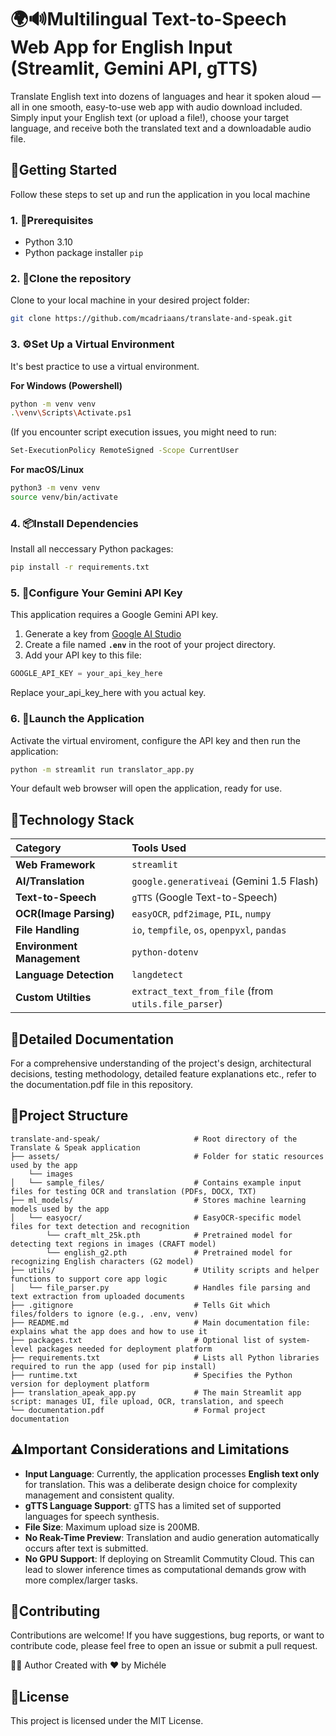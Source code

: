 # 🌍🔊Multilingual Text-to-Speech Web App for English Input (Streamlit, Gemini API, gTTS)

Translate English text into dozens of languages and hear it spoken aloud — all in one smooth, easy-to-use web app with audio download included.
Simply input your English text (or upload a file!), choose your target language, and receive both the translated text and a downloadable audio file.

## 🧭Getting Started

Follow these steps to set up and run the application in you local machine

### 1. 📝Prerequisites
* Python 3.10
* Python package installer `pip`

### 2. 🧬Clone the repository

Clone to your local machine in your desired project folder:
```bash
git clone https://github.com/mcadriaans/translate-and-speak.git
```

### 3. ⚙️Set Up a Virtual Environment
It's best practice to use a virtual environment.

<b>For Windows (Powershell)</b>
```bash
python -m venv venv
.\venv\Scripts\Activate.ps1
```
(If you encounter script execution issues, you might need to run:
```bash
Set-ExecutionPolicy RemoteSigned -Scope CurrentUser
```

<b>For macOS/Linux</b>
```bash
python3 -m venv venv
source venv/bin/activate
```

### 4. 📦Install Dependencies
Install all neccessary Python packages:
```bash
pip install -r requirements.txt
```

### 5. 🔑Configure Your Gemini API Key
This application requires a Google Gemini API key.
1. Generate a key from [Google AI Studio](https://aistudio.google.com/prompts/new_chat)
2. Create a file named <b>`.env`</b> in the root of your project directory.
3. Add your API key to this file:
```python
GOOGLE_API_KEY = your_api_key_here
```
Replace your_api_key_here with you actual key.

### 6. 🚀Launch the Application
Activate the virtual enviroment, configure the API key and then run the application:
```bash
python -m streamlit run translator_app.py
```
Your default web browser will open the application, ready for use.

## 🧱Technology Stack
| Category                    | Tools Used                                         |
| :------------------------   | :------------------------------------------------- |
| **Web Framework**           | `streamlit`                                        |
| **AI/Translation**          | `google.generativeai` (Gemini 1.5 Flash)           |
| **Text-to-Speech**          | `gTTS` (Google Text-to-Speech)                     |
| **OCR(Image Parsing)**      | `easyOCR`, `pdf2image`, `PIL`, `numpy`             |                 
| **File Handling**           |`io`, `tempfile`, `os`, `openpyxl`, `pandas`        |
| **Environment Management**  | `python-dotenv`                                    |
| **Language Detection**      | `langdetect`                                       |
| **Custom Utilties**         | `extract_text_from_file` (from `utils.file_parser`)|

## 📄Detailed Documentation
For a comprehensive understanding of the project's design, architectural decisions, testing methodology, detailed feature explanations etc., refer to the documentation.pdf file in this repository.

## 📁Project Structure 
```
translate-and-speak/                     # Root directory of the Translate & Speak application
├── assets/                              # Folder for static resources used by the app
    └── images   
│   └── sample_files/                    # Contains example input files for testing OCR and translation (PDFs, DOCX, TXT)
├── ml_models/                           # Stores machine learning models used by the app
│   └── easyocr/                         # EasyOCR-specific model files for text detection and recognition
        └── craft_mlt_25k.pth            # Pretrained model for detecting text regions in images (CRAFT model)
        └── english_g2.pth               # Pretrained model for recognizing English characters (G2 model)
├── utils/                               # Utility scripts and helper functions to support core app logic
│   └── file_parser.py                   # Handles file parsing and text extraction from uploaded documents
├── .gitignore                           # Tells Git which files/folders to ignore (e.g., .env, venv)
├── README.md                            # Main documentation file: explains what the app does and how to use it
├── packages.txt                         # Optional list of system-level packages needed for deployment platform
├── requirements.txt                     # Lists all Python libraries required to run the app (used for pip install)
├── runtime.txt                          # Specifies the Python version for deployment platform
├── translation_apeak_app.py             # The main Streamlit app script: manages UI, file upload, OCR, translation, and speech
└── documentation.pdf                    # Formal project documentation

```
## ⚠️Important Considerations and Limitations
* **Input Language**: Currently, the application processes **English text only** for translation. This was a deliberate design choice for complexity management and consistent quality.
* **gTTS Language Support**: gTTS has a limited set of supported languages for speech synthesis.
* **File Size**: Maximum upload size is 200MB.
* **No Reak-Time Preview**: Translation and audio generation automatically occurs after text is submitted.
* **No GPU Support**: If deploying on Streamlit Commutity Cloud. This can lead to slower inference times as computational demands grow with more complex/larger tasks.

## 🤝Contributing
Contributions are welcome! If you have suggestions, bug reports, or want to contribute code, please feel free to open an issue or submit a pull request.

🙋‍♀️ Author
Created with ❤️ by Michéle

## 📜License
This project is licensed under the MIT License.
